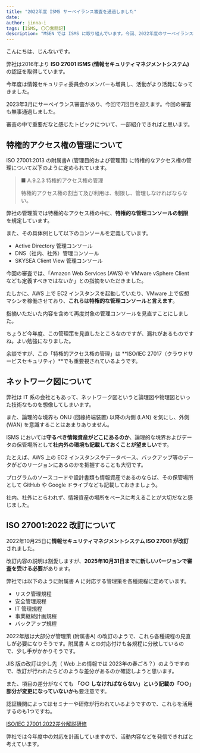 ```yaml
---
title: "2022年度 ISMS サーベイランス審査を通過しました"
date: 
author: jinna-i
tags: [ISMS, 〇〇奮闘記]
description: "MSEN では ISMS に取り組んでいます。今回、2022年度のサーベイランス審査を通過しましたのでその様子を紹介します。"
---
```


こんにちは、じんないです。

弊社は2016年より **ISO 27001 ISMS (情報セキュリティマネジメントシステム)** の認証を取得しています。

今年度は情報セキュリティ委員会のメンバーも増員し、活動がより活発になってきました。

2023年3月にサーベイランス審査があり、今回で7回目を迎えます。今回の審査も無事通過しました。

審査の中で重要だなと感じたトピックについて、一部紹介できればと思います。

## 特権的アクセス権の管理について

ISO 27001:2013 の附属書A (管理目的および管理策) に特権的なアクセス権の管理について以下のように定められています。

> ■ A.9.2.3 特権的アクセス権の管理
>
> 特権的アクセス権の割当て及び利用は、制限し、管理しなければならない。

弊社の管理策では特権的なアクセス権の中に、**特権的な管理コンソールの制限** を規定しています。

また、その具体例として以下のコンソールを定義しています。

- Active Directory 管理コンソール
- DNS（社内、社外）管理コンソール
- SKYSEA Client View 管理コンソール

今回の審査では、「Amazon Web Services (AWS) や VMware vSphere Client なども定義すべきではないか」との指摘をいただきました。

たしかに、AWS 上で EC2 インスタンスを起動していたり、VMware 上で仮想マシンを稼働させており、**これらは特権的な管理コンソールと言えます**。

指摘いただいた内容を含めて再度対象の管理コンソールを見直すことにしました。

ちょうど今年度、この管理策を見直したところなのですが、漏れがあるものですね。よい勉強になりました。

余談ですが、この「特権的アクセス権の管理」は **ISO/IEC 27017（クラウドサービスセキュリティ）**でも重要視されているようです。

## ネットワーク図について

弊社は IT 系の会社ともあって、ネットワーク図というと論理図や物理図といった技術なものを想像してしまいます。

また、論理的な境界も ONU (回線終端装置) 以降の内側 (LAN) を気にし、外側 (WAN) を意識することはあまりありません。

ISMS においては**守るべき情報資産がどこにあるのか**、論理的な境界およびデータの保管場所として**社内外の環境も記載しておくことが望ましい**です。

たとえば、AWS 上の EC2 インスタンスやデータベース、バックアップ等のデータがどのリージョンにあるのかを把握することも大切です。

プログラムのソースコードや設計書類も情報資産であるのならば、その保管場所として GitHub や Google ドライブなども記載しておきましょう。

社内、社外にとらわれず、情報資産の場所をベースに考えることが大切だなと感じました。

## ISO 27001:2022 改訂について

2022年10月25日に**情報セキュリティマネジメントシステム ISO 27001 が改訂**されました。

改訂内容の説明は割愛しますが、**2025年10月31日までに新しいバージョンで審査を受ける必要**があります。

弊社では以下のように附属書 A に対応する管理策を各種規程に定めています。

- リスク管理規程
- 安全管理規程
- IT 管理規程
- 事業継続計画規程
- バックアップ規程

2022年版は大部分が管理策 (附属書A) の改訂のようで、これら各種規程の見直しが必要になりそうです。附属書 A との対応付けも各規程に分散しているので、少し手がかかりそうです。

JIS 版の改訂は少し先（ Web 上の情報では 2023年の春ごろ？）のようですので、改訂が行われたらどのような差分があるのか確認しようと思います。

また、項目の差分がなくても **「○○ しなければならない」という記載の「○○」部分が変更になっていないか**も要注意です。

認証機関によってはセミナーや研修が行われているようですので、これらを活用するのも1つですね。

[ISO/IEC 27001:2022差分解説研修](https://www.bsigroup.com/ja-JP/ISO27001/ISO27001-training/2022-Understanding-and-Auditing-the-changes/)

弊社では今年度中の対応を計画していますので、活動内容などを発信できればと考えています。
